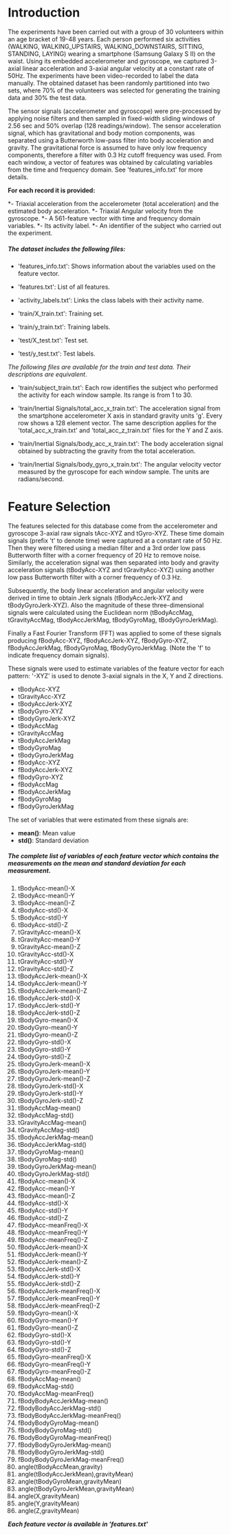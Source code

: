 Introduction
============

The experiments have been carried out with a group of 30 volunteers within an age bracket of 19-48 years. Each person performed six activities (WALKING, WALKING\_UPSTAIRS, WALKING\_DOWNSTAIRS, SITTING, STANDING, LAYING) wearing a smartphone (Samsung Galaxy S II) on the waist. Using its embedded accelerometer and gyroscope, we captured 3-axial linear acceleration and 3-axial angular velocity at a constant rate of 50Hz. The experiments have been video-recorded to label the data manually. The obtained dataset has been randomly partitioned into two sets, where 70% of the volunteers was selected for generating the training data and 30% the test data.

The sensor signals (accelerometer and gyroscope) were pre-processed by applying noise filters and then sampled in fixed-width sliding windows of 2.56 sec and 50% overlap (128 readings/window). The sensor acceleration signal, which has gravitational and body motion components, was separated using a Butterworth low-pass filter into body acceleration and gravity. The gravitational force is assumed to have only low frequency components, therefore a filter with 0.3 Hz cutoff frequency was used. From each window, a vector of features was obtained by calculating variables from the time and frequency domain. See 'features\_info.txt' for more details.

**For each record it is provided:**

*- Triaxial acceleration from the accelerometer (total acceleration) and the estimated body acceleration. *- Triaxial Angular velocity from the gyroscope. *- A 561-feature vector with time and frequency domain variables. *- Its activity label. \*- An identifier of the subject who carried out the experiment.

##### The dataset includes the following files:

-   'features\_info.txt': Shows information about the variables used on the feature vector.

-   'features.txt': List of all features.

-   'activity\_labels.txt': Links the class labels with their activity name.

-   'train/X\_train.txt': Training set.

-   'train/y\_train.txt': Training labels.

-   'test/X\_test.txt': Test set.

-   'test/y\_test.txt': Test labels.

*The following files are available for the train and test data. Their descriptions are equivalent*.

-   'train/subject\_train.txt': Each row identifies the subject who performed the activity for each window sample. Its range is from 1 to 30.

-   'train/Inertial Signals/total\_acc\_x\_train.txt': The acceleration signal from the smartphone accelerometer X axis in standard gravity units 'g'. Every row shows a 128 element vector. The same description applies for the 'total\_acc\_x\_train.txt' and 'total\_acc\_z\_train.txt' files for the Y and Z axis.

-   'train/Inertial Signals/body\_acc\_x\_train.txt': The body acceleration signal obtained by subtracting the gravity from the total acceleration.

-   'train/Inertial Signals/body\_gyro\_x\_train.txt': The angular velocity vector measured by the gyroscope for each window sample. The units are radians/second.

Feature Selection
=================

The features selected for this database come from the accelerometer and gyroscope 3-axial raw signals tAcc-XYZ and tGyro-XYZ. These time domain signals (prefix 't' to denote time) were captured at a constant rate of 50 Hz. Then they were filtered using a median filter and a 3rd order low pass Butterworth filter with a corner frequency of 20 Hz to remove noise. Similarly, the acceleration signal was then separated into body and gravity acceleration signals (tBodyAcc-XYZ and tGravityAcc-XYZ) using another low pass Butterworth filter with a corner frequency of 0.3 Hz.

Subsequently, the body linear acceleration and angular velocity were derived in time to obtain Jerk signals (tBodyAccJerk-XYZ and tBodyGyroJerk-XYZ). Also the magnitude of these three-dimensional signals were calculated using the Euclidean norm (tBodyAccMag, tGravityAccMag, tBodyAccJerkMag, tBodyGyroMag, tBodyGyroJerkMag).

Finally a Fast Fourier Transform (FFT) was applied to some of these signals producing fBodyAcc-XYZ, fBodyAccJerk-XYZ, fBodyGyro-XYZ, fBodyAccJerkMag, fBodyGyroMag, fBodyGyroJerkMag. (Note the 'f' to indicate frequency domain signals).

These signals were used to estimate variables of the feature vector for each pattern:
'-XYZ' is used to denote 3-axial signals in the X, Y and Z directions.

-   tBodyAcc-XYZ
-   tGravityAcc-XYZ
-   tBodyAccJerk-XYZ
-   tBodyGyro-XYZ
-   tBodyGyroJerk-XYZ
-   tBodyAccMag
-   tGravityAccMag
-   tBodyAccJerkMag
-   tBodyGyroMag
-   tBodyGyroJerkMag
-   fBodyAcc-XYZ
-   fBodyAccJerk-XYZ
-   fBodyGyro-XYZ
-   fBodyAccMag
-   fBodyAccJerkMag
-   fBodyGyroMag
-   fBodyGyroJerkMag

The set of variables that were estimated from these signals are:

-   **mean()**: Mean value
-   **std()**: Standard deviation

##### The complete list of variables of each feature vector which contains the measurements on the mean and standard deviation for each measurement.

1.  tBodyAcc-mean()-X
2.  tBodyAcc-mean()-Y
3.  tBodyAcc-mean()-Z
4.  tBodyAcc-std()-X
5.  tBodyAcc-std()-Y
6.  tBodyAcc-std()-Z
7.  tGravityAcc-mean()-X
8.  tGravityAcc-mean()-Y
9.  tGravityAcc-mean()-Z
10. tGravityAcc-std()-X
11. tGravityAcc-std()-Y
12. tGravityAcc-std()-Z
13. tBodyAccJerk-mean()-X
14. tBodyAccJerk-mean()-Y
15. tBodyAccJerk-mean()-Z
16. tBodyAccJerk-std()-X
17. tBodyAccJerk-std()-Y
18. tBodyAccJerk-std()-Z
19. tBodyGyro-mean()-X
20. tBodyGyro-mean()-Y
21. tBodyGyro-mean()-Z
22. tBodyGyro-std()-X
23. tBodyGyro-std()-Y
24. tBodyGyro-std()-Z
25. tBodyGyroJerk-mean()-X
26. tBodyGyroJerk-mean()-Y
27. tBodyGyroJerk-mean()-Z
28. tBodyGyroJerk-std()-X
29. tBodyGyroJerk-std()-Y
30. tBodyGyroJerk-std()-Z
31. tBodyAccMag-mean()
32. tBodyAccMag-std()
33. tGravityAccMag-mean()
34. tGravityAccMag-std()
35. tBodyAccJerkMag-mean()
36. tBodyAccJerkMag-std()
37. tBodyGyroMag-mean()
38. tBodyGyroMag-std()
39. tBodyGyroJerkMag-mean()
40. tBodyGyroJerkMag-std()
41. fBodyAcc-mean()-X
42. fBodyAcc-mean()-Y
43. fBodyAcc-mean()-Z
44. fBodyAcc-std()-X
45. fBodyAcc-std()-Y
46. fBodyAcc-std()-Z
47. fBodyAcc-meanFreq()-X
48. fBodyAcc-meanFreq()-Y
49. fBodyAcc-meanFreq()-Z
50. fBodyAccJerk-mean()-X
51. fBodyAccJerk-mean()-Y
52. fBodyAccJerk-mean()-Z
53. fBodyAccJerk-std()-X
54. fBodyAccJerk-std()-Y
55. fBodyAccJerk-std()-Z
56. fBodyAccJerk-meanFreq()-X
57. fBodyAccJerk-meanFreq()-Y
58. fBodyAccJerk-meanFreq()-Z
59. fBodyGyro-mean()-X
60. fBodyGyro-mean()-Y
61. fBodyGyro-mean()-Z
62. fBodyGyro-std()-X
63. fBodyGyro-std()-Y
64. fBodyGyro-std()-Z
65. fBodyGyro-meanFreq()-X
66. fBodyGyro-meanFreq()-Y
67. fBodyGyro-meanFreq()-Z
68. fBodyAccMag-mean()
69. fBodyAccMag-std()
70. fBodyAccMag-meanFreq()
71. fBodyBodyAccJerkMag-mean()
72. fBodyBodyAccJerkMag-std()
73. fBodyBodyAccJerkMag-meanFreq()
74. fBodyBodyGyroMag-mean()
75. fBodyBodyGyroMag-std()
76. fBodyBodyGyroMag-meanFreq()
77. fBodyBodyGyroJerkMag-mean()
78. fBodyBodyGyroJerkMag-std()
79. fBodyBodyGyroJerkMag-meanFreq()
80. angle(tBodyAccMean,gravity)
81. angle(tBodyAccJerkMean),gravityMean)
82. angle(tBodyGyroMean,gravityMean)
83. angle(tBodyGyroJerkMean,gravityMean)
84. angle(X,gravityMean)
85. angle(Y,gravityMean)
86. angle(Z,gravityMean)

***Each feature vector is available in 'features.txt'***
